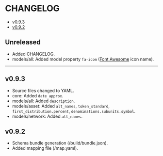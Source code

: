 # CHANGELOG

- [v0.9.3](#v093)
- [v0.9.2](#v092)

## Unreleased

* Added CHANGELOG.
* models/all: Added model property `fa-icon` ([Font Awesome](https://fontawesome.com/cheatsheet) icon name).

---

## v0.9.3

* Source files changed to YAML.
* core: Added `date_approx`.
* models/all: Added `description`.
* models/asset: Added `alt_names`, `token_standard`, `first_distribution.percent`, `denominations.subunits.symbol`.
* models/network: Added `alt_names`.

## v0.9.2

* Schema bundle generation (/build/bundle.json).
* Added mapping file (/map.yaml).


